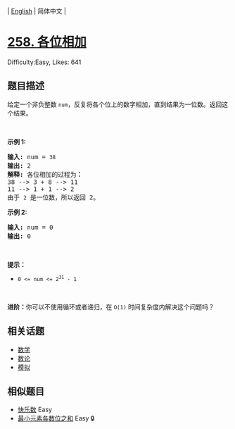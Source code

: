 
| [English](README_EN.md) | 简体中文 |

# [258. 各位相加](https://leetcode.cn/problems/add-digits/)
Difficulty:Easy, Likes: 641

## 题目描述

<p>给定一个非负整数 <code>num</code>，反复将各个位上的数字相加，直到结果为一位数。返回这个结果。</p>

<p>&nbsp;</p>

<p><strong>示例 1:</strong></p>

<pre>
<strong>输入:</strong> num =<strong> </strong><code>38</code>
<strong>输出:</strong> 2 
<strong>解释: </strong>各位相加的过程为<strong>：
</strong>38 --&gt; 3 + 8 --&gt; 11
11 --&gt; 1 + 1 --&gt; 2
由于&nbsp;<code>2</code> 是一位数，所以返回 2。
</pre>

<p><strong>示例 2:</strong></p>

<pre>
<strong>输入:</strong> num =<strong> </strong>0
<strong>输出:</strong> 0</pre>

<p>&nbsp;</p>

<p><strong>提示：</strong></p>

<ul>
	<li><code>0 &lt;= num &lt;= 2<sup>31</sup>&nbsp;- 1</code></li>
</ul>

<p>&nbsp;</p>

<p><strong>进阶：</strong>你可以不使用循环或者递归，在 <code>O(1)</code> 时间复杂度内解决这个问题吗？</p>


## 相关话题

- [数学](https://leetcode.cn/tag/math/)
- [数论](https://leetcode.cn/tag/number-theory/)
- [模拟](https://leetcode.cn/tag/simulation/)

## 相似题目

- [快乐数](../happy-number/README.md) Easy 
- [最小元素各数位之和](../sum-of-digits-in-the-minimum-number/README.md) Easy 🔒
